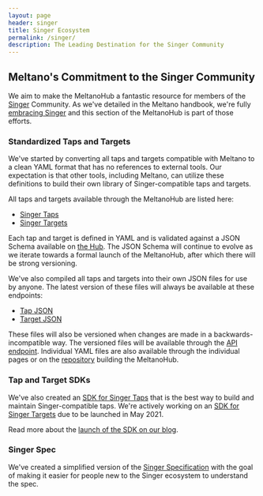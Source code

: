 ```yaml
---
layout: page
header: singer
title: Singer Ecosystem
permalink: /singer/
description: The Leading Destination for the Singer Community
---
```


## Meltano's Commitment to the Singer Community

We aim to make the MeltanoHub a fantastic resource for members of the [Singer](https://singer.io) Community.
As we've detailed in the Meltano handbook, we're fully [embracing Singer](https://meltano.com/docs/#embracing-singer) and this section of the MeltanoHub is part of those efforts.

### Standardized Taps and Targets

We've started by converting all taps and targets compatible with Meltano to a clean YAML format that has no references to external tools.
Our expectation is that other tools, including Meltano, can utilize these definitions to build their own library of Singer-compatible taps and targets.

All taps and targets available through the MeltanoHub are listed here:

* [Singer Taps](/singer/taps/)
* [Singer Targets](/singer/targets/)

Each tap and target is defined in YAML and is validated against a JSON Schema available on [the Hub](/singer/api/v1/schema.json).
The JSON Schema will continue to evolve as we iterate towards a formal launch of the MeltanoHub, after which there will be strong versioning.

We've also compiled all taps and targets into their own JSON files for use by anyone.
The latest version of these files will always be available at these endpoints:

* [Tap JSON](/singer/taps.json)
* [Target JSON](/singer/targets.json)

These files will also be versioned when changes are made in a backwards-incompatible way. 
The versioned files will be available through the [API endpoint](/singer/api/v1/).
Individual YAML files are also available through the individual pages or on the [repository](https://gitlab.com/meltano/hub/) building the MeltanoHub.

### Tap and Target SDKs

We've also created an [SDK for Singer Taps](https://gitlab.com/meltano/singer-sdk) that is the best way to build and maintain Singer-compatible taps.
We're actively working on an [SDK for Singer Targets](https://gitlab.com/groups/meltano/-/epics/91) due to be launched in May 2021.

Read more about the [launch of the SDK on our blog](https://meltano.com/blog/2021/04/05/meltano-launches-v0-1-0-of-the-singer-tap-sdk/).

### Singer Spec

We've created a simplified version of the [Singer Specification](/singer/spec) with the goal of making it easier for people new to the Singer ecosystem to understand the spec.
